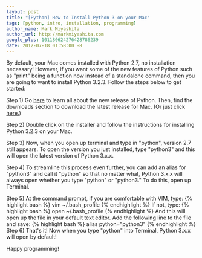 ```yaml
---
layout: post
title: "[Python] How to Install Python 3 on your Mac"
tags: [python, intro, installation, programming]
author_name: Mark Miyashita
author_url: http://markmiyashita.com
google_plus: 101180624276428786239
date: 2012-07-18 01:58:00 -8
---
```


By default, your Mac comes installed with Python 2.7, no installation necessary! However, if you want some of the new features of Python such as "print" being a function now instead of a standalone command, then you are going to want to install Python 3.2.3. Follow the steps below to get started:  

Step 1) Go <a href="http://www.python.org/download/releases/3.2.3/">here</a> to learn all about the new release of Python. Then, find the downloads section to download the latest release for Mac. (Or just click <a href="http://www.python.org/ftp/python/3.2.3/python-3.2.3-macosx10.6.dmg">here.</a>)  

Step 2) Double click on the installer and follow the instructions for installing Python 3.2.3 on your Mac.  

Step 3) Now, when you open up terminal and type in "python", version 2.7 still appears. To open the version you just installed, type "python3" and this will open the latest version of Python 3.x.x.  

Step 4) To streamline this process even further, you can add an alias for "python3" and call it "python" so that no matter what, Python 3.x.x will always open whether you type "python" or "python3." To do this, open up Terminal.  

Step 5) At the command prompt, if you are comfortable with VIM, type:
{% highlight bash %}
    vim ~/.bash_profile
{% endhighlight %}
If not, type:
{% highlight bash %}
    open ~/.bash_profile
{% endhighlight %}
And this will open up the file in your default text editor. Add the following line to the file and save:
{% highlight bash %}
    alias python="python3"
{% endhighlight %}    
Step 6) That's it! Now when you type "python" into Terminal, Python 3.x.x will open by default!  

Happy programming!